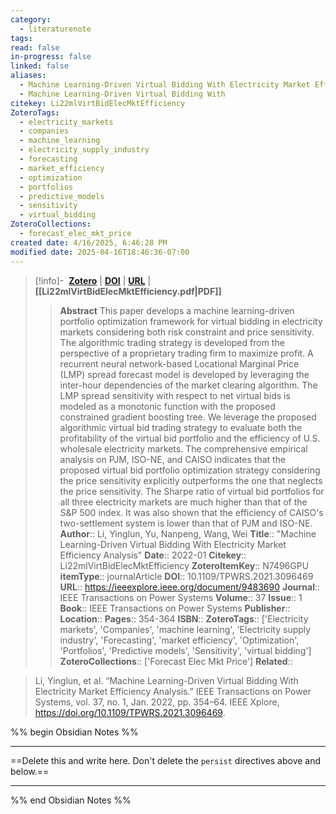 ```yaml
---
category:
  - literaturenote
tags: 
read: false
in-progress: false
linked: false
aliases:
  - Machine Learning-Driven Virtual Bidding With Electricity Market Efficiency Analysis
  - Machine Learning-Driven Virtual Bidding With
citekey: Li22mlVirtBidElecMktEfficiency
ZoteroTags:
  - electricity_markets
  - companies
  - machine_learning
  - electricity_supply_industry
  - forecasting
  - market_efficiency
  - optimization
  - portfolios
  - predictive_models
  - sensitivity
  - virtual_bidding
ZoteroCollections:
  - forecast_elec_mkt_price
created date: 4/16/2025, 6:46:28 PM
modified date: 2025-04-16T18:46:36-07:00
---
```


> [!info]- &nbsp;[**Zotero**](zotero://select/library/items/N7496GPU)  | [**DOI**](https://doi.org/10.1109/TPWRS.2021.3096469) | [**URL**](https://ieeexplore.ieee.org/document/9483690) | **[[Li22mlVirtBidElecMktEfficiency.pdf|PDF]]**
>> **Abstract**
> This paper develops a machine learning-driven portfolio optimization framework for virtual bidding in electricity markets considering both risk constraint and price sensitivity. The algorithmic trading strategy is developed from the perspective of a proprietary trading firm to maximize profit. A recurrent neural network-based Locational Marginal Price (LMP) spread forecast model is developed by leveraging the inter-hour dependencies of the market clearing algorithm. The LMP spread sensitivity with respect to net virtual bids is modeled as a monotonic function with the proposed constrained gradient boosting tree. We leverage the proposed algorithmic virtual bid trading strategy to evaluate both the profitability of the virtual bid portfolio and the efficiency of U.S. wholesale electricity markets. The comprehensive empirical analysis on PJM, ISO-NE, and CAISO indicates that the proposed virtual bid portfolio optimization strategy considering the price sensitivity explicitly outperforms the one that neglects the price sensitivity. The Sharpe ratio of virtual bid portfolios for all three electricity markets are much higher than that of the S&P 500 index. It was also shown that the efficiency of CAISO's two-settlement system is lower than that of PJM and ISO-NE.
> > **Author**:: Li, Yinglun,  Yu, Nanpeng,  Wang, Wei
> **Title**:: "Machine Learning-Driven Virtual Bidding With Electricity Market Efficiency Analysis"
> **Date**:: 2022-01
> **Citekey**:: Li22mlVirtBidElecMktEfficiency
> **ZoteroItemKey**:: N7496GPU
> **itemType**:: journalArticle
> **DOI**:: 10.1109/TPWRS.2021.3096469
> **URL**:: https://ieeexplore.ieee.org/document/9483690
> **Journal**:: IEEE Transactions on Power Systems
> **Volume**:: 37
> **Issue**:: 1
> **Book**:: IEEE Transactions on Power Systems
> **Publisher**:: 
> **Location**:: 
> **Pages**:: 354-364
> **ISBN**:: 
> **ZoteroTags**:: ['Electricity markets', 'Companies', 'machine learning', 'Electricity supply industry', 'Forecasting', 'market efficiency', 'Optimization', 'Portfolios', 'Predictive models', 'Sensitivity', 'virtual bidding']
> **ZoteroCollections**:: ['Forecast Elec Mkt Price']
> **Related**::

>  Li, Yinglun, et al. “Machine Learning-Driven Virtual Bidding With Electricity Market Efficiency Analysis.” IEEE Transactions on Power Systems, vol. 37, no. 1, Jan. 2022, pp. 354–64. IEEE Xplore, https://doi.org/10.1109/TPWRS.2021.3096469.

%% begin Obsidian Notes %%
___
==Delete this and write here. Don't delete the `persist` directives above and below.==
___
%% end Obsidian Notes %%
